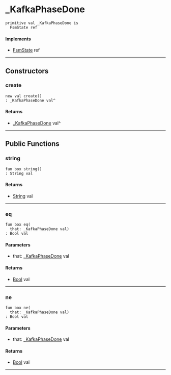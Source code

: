 # _KafkaPhaseDone

```pony
primitive val _KafkaPhaseDone is
  FsmState ref
```

#### Implements

* [FsmState](.-fsm-FsmState) ref

---

## Constructors

### create

```pony
new val create()
: _KafkaPhaseDone val^
```

#### Returns

* [_KafkaPhaseDone](pony-kafka-_KafkaPhaseDone) val^

---

## Public Functions

### string

```pony
fun box string()
: String val
```

#### Returns

* [String](builtin-String) val

---

### eq

```pony
fun box eq(
  that: _KafkaPhaseDone val)
: Bool val
```
#### Parameters

*   that: [_KafkaPhaseDone](pony-kafka-_KafkaPhaseDone) val

#### Returns

* [Bool](builtin-Bool) val

---

### ne

```pony
fun box ne(
  that: _KafkaPhaseDone val)
: Bool val
```
#### Parameters

*   that: [_KafkaPhaseDone](pony-kafka-_KafkaPhaseDone) val

#### Returns

* [Bool](builtin-Bool) val

---

